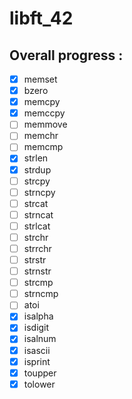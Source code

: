 # libft_42

## Overall progress :
- [x] memset
- [x] bzero
- [x] memcpy
- [x] memccpy
- [ ] memmove
- [ ] memchr
- [ ] memcmp
- [x] strlen
- [x] strdup
- [ ] strcpy
- [ ] strncpy
- [ ] strcat
- [ ] strncat
- [ ] strlcat
- [ ] strchr
- [ ] strrchr
- [ ] strstr
- [ ] strnstr
- [ ] strcmp
- [ ] strncmp
- [ ] atoi
- [x] isalpha
- [x] isdigit
- [x] isalnum
- [x] isascii
- [x] isprint
- [x] toupper
- [x] tolower